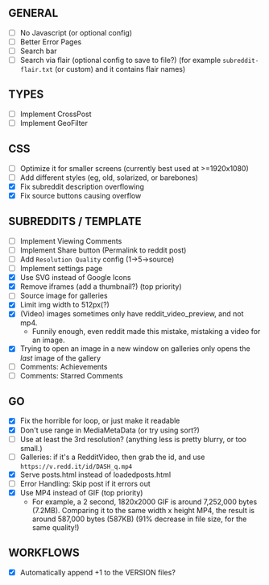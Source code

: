 ## GENERAL
- [ ] No Javascript (or optional config)
- [ ] Better Error Pages
- [ ] Search bar
- [ ] Search via flair (optional config to save to file?) (for example `subreddit-flair.txt` (or custom) and it contains flair names)

## TYPES
- [ ] Implement CrossPost
- [ ] Implement GeoFilter

## CSS
- [ ] Optimize it for smaller screens (currently best used at >=1920x1080)
- [ ] Add different styles (eg, old, solarized, or barebones)
- [X] Fix subreddit description overflowing
- [X] Fix source buttons causing overflow

## SUBREDDITS / TEMPLATE
- [ ] Implement Viewing Comments
- [ ] Implement Share button (Permalink to reddit post)
- [ ] Add `Resolution Quality` config (1->5->source)
- [ ] Implement settings page
- [X] Use SVG instead of Google Icons
- [X] Remove iframes (add a thumbnail?) (top priority)
- [ ] Source image for galleries
- [X] Limit img width to 512px(?)
- [X] (Video) images sometimes only have reddit_video_preview, and not mp4.
    - Funnily enough, even reddit made this mistake, mistaking a video for an image.
- [X] Trying to open an image in a new window on galleries only opens the *last* image of the gallery
- [ ] Comments: Achievements
- [ ] Comments: Starred Comments

## GO
- [X] Fix the horrible for loop, or just make it readable
- [X] Don't use range in MediaMetaData (or try using sort?)
- [ ] Use at least the 3rd resolution? (anything less is pretty blurry, or too small.)
- [ ] Galleries: if it's a RedditVideo, then grab the id, and use `https://v.redd.it/id/DASH_q.mp4`
- [X] Serve posts.html instead of loadedposts.html
- [ ] Error Handling: Skip post if it errors out
- [X] Use MP4 instead of GIF (top priority)
    - For example, a 2 second, 1820x2000 GIF is around 7,252,000 bytes (7.2MB). Comparing it to the same width x height MP4, the result is around 587,000 bytes (587KB) (91% decrease in file size, for the same quality!)

## WORKFLOWS
- [X] Automatically append +1 to the VERSION files?